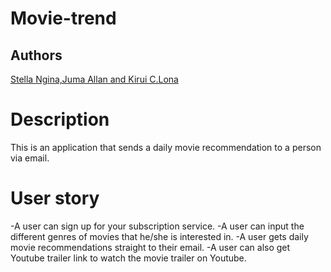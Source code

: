 # Movie-trend

## Authors

[Stella Ngina,Juma Allan and Kirui C.Lona](https://github.com/sngina/movie_trend.git)

# Description
This is an application that sends a daily movie recommendation to a person via email.
# User story
-A user can sign up for your subscription service.
-A user can input the different genres of movies that he/she is interested in.
-A user gets daily movie recommendations straight to their email.
-A user can also get Youtube trailer link to watch the movie trailer on Youtube.
